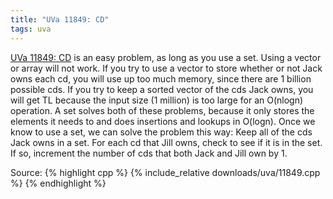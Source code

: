 ```yaml
---
title: "UVa 11849: CD"
tags: uva
---
```

[UVa 11849: CD](https://uva.onlinejudge.org/index.php?option=com_onlinejudge&Itemid=8&category=24&page=show_problem&problem=2949) is 
an easy problem, as long as you use a set. <!--more--> Using a vector or array will not work. If you try to use a vector to store whether or not Jack owns each cd, you will use up too much memory, since there are 1 billion possible cds. If you try to keep a sorted vector of the cds Jack owns, you will get TL because the input size (1 million) is too large for an O(nlogn) operation. A set solves both of these problems, because it only stores the elements it needs to and does insertions and lookups in O(logn). Once we know to use a set, we can solve the problem this way: Keep all of the cds Jack owns in a set. For each cd that Jill owns, check to see if it is in the set. If so, increment the number of cds that both Jack and Jill own by 1.

Source:
{% highlight cpp %}
{% include_relative downloads/uva/11849.cpp %}
{% endhighlight %}
